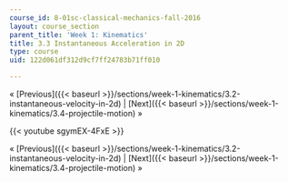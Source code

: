 ```yaml
---
course_id: 8-01sc-classical-mechanics-fall-2016
layout: course_section
parent_title: 'Week 1: Kinematics'
title: 3.3 Instantaneous Acceleration in 2D
type: course
uid: 122d061df312d9cf7ff24783b71ff010

---
```


« [Previous]({{< baseurl >}}/sections/week-1-kinematics/3.2-instantaneous-velocity-in-2d) | [Next]({{< baseurl >}}/sections/week-1-kinematics/3.4-projectile-motion) »

{{< youtube sgymEX-4FxE >}}

« [Previous]({{< baseurl >}}/sections/week-1-kinematics/3.2-instantaneous-velocity-in-2d) | [Next]({{< baseurl >}}/sections/week-1-kinematics/3.4-projectile-motion) »